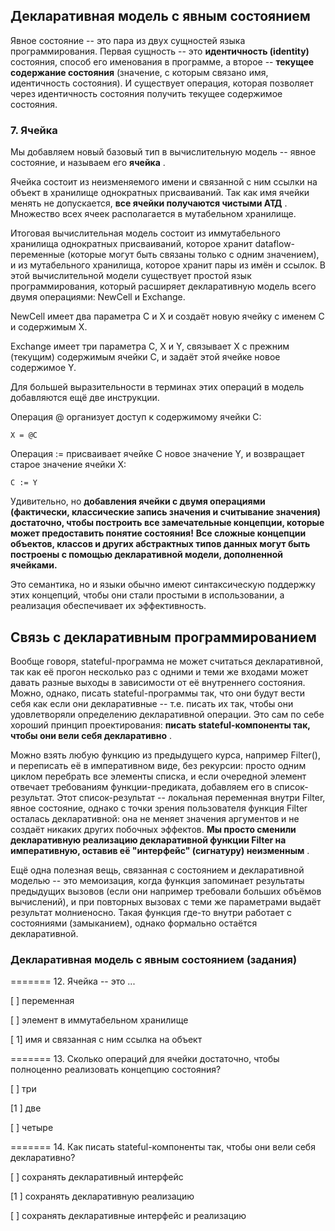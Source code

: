 ## Декларативная модель с явным состоянием

Явное состояние -- это пара из двух сущностей языка программирования. Первая сущность -- это **идентичность (identity)** состояния, способ его именования в программе, а второе -- **текущее содержание состояния** (значение, с которым связано имя, идентичность состояния). И существует операция, которая позволяет через идентичность состояния получить текущее содержимое состояния.

### 7. Ячейка

Мы добавляем новый базовый тип в вычислительную модель -- явное состояние, и называем его  **ячейка** .

Ячейка состоит из неизменяемого имени и связанной с ним ссылки на объект в хранилище однократных присваиваний. Так как имя ячейки менять не допускается,  **все ячейки получаются чистыми АТД** . Множество всех ячеек располагается в мутабельном хранилище.


Итоговая вычислительная модель состоит из иммутабельного хранилища однократных присваиваний, которое хранит dataflow-переменные (которые могут быть связаны только с одним значением), и из мутабельного хранилища, которое хранит пары из имён и ссылок. В этой вычислительной модели существует простой язык программирования, который расширяет декларативную модель всего двумя операциями: NewCell и Exchange.

NewCell имеет два параметра C и X и создаёт новую ячейку с именем C и содержимым X.

Exchange имеет три параметра C, X и Y, связывает X с прежним (текущим) содержимым ячейки C, и задаёт этой ячейке новое содержимое Y.

Для большей выразительности в терминах этих операций в модель добавляются ещё две инструкции.

Операция @ организует доступ к содержимому ячейки C:

```
X = @C
```

Операция := присваивает ячейке C новое значение Y, и возвращает старое значение ячейки X:

```
C := Y
```

Удивительно, но **добавления ячейки с двумя операциями (фактически, классические запись значения и считывание значения) достаточно, чтобы построить все замечательные концепции, которые может предоставить понятие состояния!** **Все сложные концепции объектов, классов и других абстрактных типов данных могут быть построены с помощью декларативной модели, дополненной ячейками.**

Это семантика, но и языки обычно имеют синтаксическую поддержку этих концепций, чтобы они стали простыми в использовании, а реализация обеспечивает их эффективность.


## Связь с декларативным программированием

Вообще говоря, stateful-программа не может считаться декларативной, так как её прогон несколько раз с одними и теми же входами может давать разные выходы в зависимости от её внутреннего состояния. Можно, однако, писать stateful-программы так, что они будут вести себя как если они декларативные -- т.е. писать их так, чтобы они удовлетворяли определению декларативной операции. Это сам по себе хороший принцип проектирования:  **писать stateful-компоненты так, чтобы они вели себя декларативно** .

Можно взять любую функцию из предыдущего курса, например Filter(), и переписать её в императивном виде, без рекурсии: просто одним циклом перебрать все элементы списка, и если очередной элемент отвечает требованиям функции-предиката, добавляем его в список-результат. Этот список-результат -- локальная переменная внутри Filter, явное состояние, однако с точки зрения пользователя функция Filter осталась декларативной: она не меняет значения аргументов и не создаёт никаких других побочных эффектов.  **Мы просто сменили декларативную реализацию декларативной функции Filter на императивную, оставив её "интерфейс" (сигнатуру) неизменным** .

Ещё одна полезная вещь, связанная с состоянием и декларативной моделью -- это мемоизация, когда функция запоминает результаты предыдущих вызовов (если они например требовали больших объёмов вычислений), и при повторных вызовах с теми же параметрами выдаёт результат молниеносно. Такая функция где-то внутри работает с состояниями (замыканием), однако формально остаётся декларативной.


### Декларативная модель с явным состоянием (задания)

======= 12. Ячейка -- это ...

[ ] переменная

[ ] элемент в иммутабельном хранилище

[ 1] имя и связанная с ним ссылка на объект

======= 13. Сколько операций для ячейки достаточно, чтобы полноценно реализовать концепцию состояния?

[ ] три

[1 ] две

[ ] четыре

======= 14. Как писать stateful-компоненты так, чтобы они вели себя декларативно?

[ ] сохранять декларативный интерфейс

[1 ] сохранять декларативную реализацию

[ ] сохранять декларативные интерфейс и реализацию
